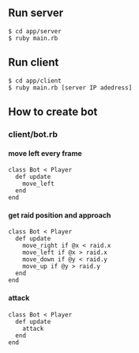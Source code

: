 

## Run server

```
$ cd app/server
$ ruby main.rb
```

## Run client

```
$ cd app/client
$ ruby main.rb [server IP adedress]
```

## How to create bot

### client/bot.rb

#### move left every frame
```
class Bot < Player
  def update
    move_left
  end
end
```

#### get raid position and approach

```
class Bot < Player
  def update
    move_right if @x < raid.x
    move_left if @x > raid.x
    move_down if @y < raid.y
    move_up if @y > raid.y
  end
end
```

#### attack
```
class Bot < Player
  def update
    attack
  end
end
```
